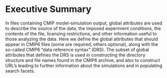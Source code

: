 # Executive Summary

In files containing CMIP model-simulation output, global attributes are used to
describe the source of the data, the imposed experiment conditions, the
contents of the file, licensing restrictions, and other information useful to
those analyzing the data.  Here we define the global attributes that should
appear in CMIP6 files (some are required, others optional), along with the
so-called CMIP6 “data reference syntax” (DRS).   The subset of global
attributes that defines the DRS is used in constructing the directory structure
and file names found in the CMIP6 archive, and also to construct URL’s leading
to further information about the simulations and in populating search facets.

